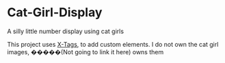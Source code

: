 # Cat-Girl-Display
A silly little number display using cat girls

This project uses [X-Tags](https://x-tag.github.io/), to add custom elements.
I do not own the cat girl images, �����(Not going to link it here) owns them
